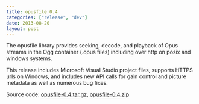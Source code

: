 ```yaml
---
title: opusfile 0.4
categories: ["release", "dev"]
date: 2013-08-20
layout: post
---
```


The opusfile library provides seeking, decode, and playback of Opus streams in the Ogg container (.opus files) including over http on posix and windows systems.

This release includes Microsoft Visual Studio project files, supports HTTPS urls on Windows, and includes new API calls for gain control and picture metadata as well as numerous bug fixes.

Source code: [opusfile-0.4.tar.gz](http://downloads.xiph.org/releases/opus/opusfile-0.4.tar.gz),
[opusfile-0.4.zip](http://downloads.xiph.org/releases/opus/opusfile-0.4.zip)
